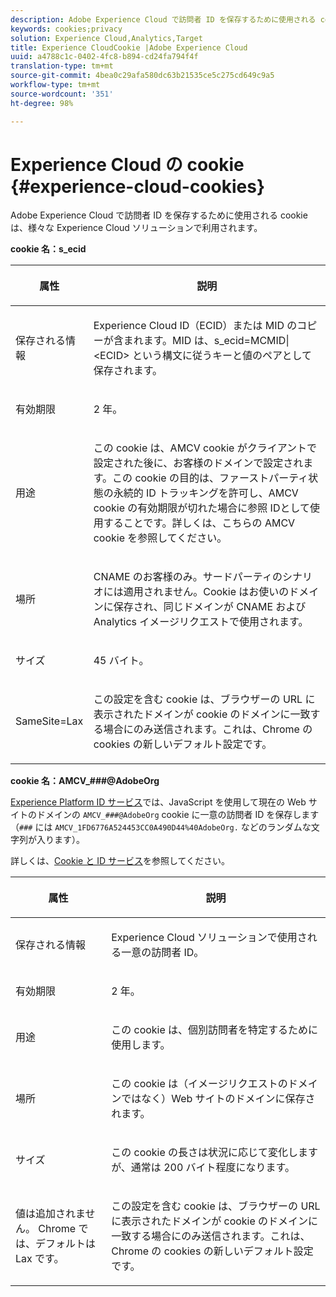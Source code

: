 ```yaml
---
description: Adobe Experience Cloud で訪問者 ID を保存するために使用される cookie は、様々な Experience Cloud ソリューションで利用されます。
keywords: cookies;privacy
solution: Experience Cloud,Analytics,Target
title: Experience CloudCookie |Adobe Experience Cloud
uuid: a4788c1c-0402-4fc8-b894-cd24fa794f4f
translation-type: tm+mt
source-git-commit: 4bea0c29afa580dc63b21535ce5c275cd649c9a5
workflow-type: tm+mt
source-wordcount: '351'
ht-degree: 98%

---
```



# Experience Cloud の cookie {#experience-cloud-cookies}

Adobe Experience Cloud で訪問者 ID を保存するために使用される cookie は、様々な Experience Cloud ソリューションで利用されます。

**cookie 名：s_ecid**

<table id="table_FF4C70D3D4CC425BA65162D5A9504F7D"> 
 <thead> 
  <tr> 
   <th colname="col1" class="entry"> <p>属性 </p> </th> 
   <th colname="col2" class="entry"> <p>説明 </p> </th> 
  </tr> 
 </thead>
 <tbody> 
  <tr> 
   <td colname="col1"> <p>保存される情報 </p> </td> 
   <td colname="col2"> <p> Experience Cloud ID（ECID）または MID のコピーが含まれます。MID は、s_ecid=MCMID|&lt;ECID&gt; という構文に従うキーと値のペアとして保存されます。 </p> </td> 
  </tr> 
  <tr> 
   <td colname="col1"> <p> 有効期限 </p> </td> 
   <td colname="col2"> <p>2 年。 </p> </td> 
  </tr> 
  <tr> 
   <td colname="col1"> <p> 用途 </p> </td> 
   <td colname="col2"> <p>この cookie は、AMCV cookie がクライアントで設定された後に、お客様のドメインで設定されます。この cookie の目的は、ファーストパーティ状態の永続的 ID トラッキングを許可し、AMCV cookie の有効期限が切れた場合に参照 IDとして使用することです。詳しくは、こちらの AMCV cookie を参照してください。 </p> </td> 
  </tr> 
  <tr> 
   <td colname="col1"> <p> 場所 </p> </td> 
   <td colname="col2"> <p>CNAME のお客様のみ。サードパーティのシナリオには適用されません。Cookie はお使いのドメインに保存され、同じドメインが CNAME および Analytics イメージリクエストで使用されます。 </p> </td> 
  </tr> 
  <tr> 
   <td colname="col1"> <p> サイズ </p> </td> 
   <td colname="col2"> <p>45 バイト。 </p> </td> 
  </tr> 
  <tr> 
   <td colname="col1"> <p> SameSite=Lax </p> </td> 
   <td colname="col2"> <p>この設定を含む cookie は、ブラウザーの URL に表示されたドメインが cookie のドメインに一致する場合にのみ送信されます。これは、Chrome の cookies の新しいデフォルト設定です。</p> </td> 
  </tr> 
 </tbody> 
</table>

**cookie 名：AMCV_###@AdobeOrg**

[Experience Platform ID サービス](https://docs.adobe.com/content/help/ja-JP/id-service/using/home.html)では、JavaScript を使用して現在の Web サイトのドメインの `AMCV_###@AdobeOrg` cookie に一意の訪問者 ID を保存します（`###` には `AMCV_1FD6776A524453CC0A490D44%40AdobeOrg.` などのランダムな文字列が入ります）。

詳しくは、[Cookie と ID サービス](https://docs.adobe.com/content/help/ja-JP/id-service/using/intro/cookies.html)を参照してください。

<table id="table_1883C0836C1E4AF5A262FBF5000C1B11"> 
 <thead> 
  <tr> 
   <th colname="col1" class="entry"> <p>属性 </p> </th> 
   <th colname="col2" class="entry"> <p>説明 </p> </th> 
  </tr> 
 </thead>
 <tbody> 
  <tr> 
   <td colname="col1"> <p>保存される情報 </p> </td> 
   <td colname="col2"> <p> Experience Cloud ソリューションで使用される一意の訪問者 ID。 </p> </td> 
  </tr> 
  <tr> 
   <td colname="col1"> <p> 有効期限 </p> </td> 
   <td colname="col2"> <p> 2 年。 </p> </td> 
  </tr> 
  <tr> 
   <td colname="col1"> <p> 用途 </p> </td> 
   <td colname="col2"> <p> この cookie は、個別訪問者を特定するために使用します。 </p> </td> 
  </tr> 
  <tr> 
   <td colname="col1"> <p> 場所 </p> </td> 
   <td colname="col2"> <p> この cookie は（イメージリクエストのドメインではなく）Web サイトのドメインに保存されます。 </p> </td> 
  </tr> 
  <tr> 
   <td colname="col1"> <p> サイズ </p> </td> 
   <td colname="col2"> <p> この cookie の長さは状況に応じて変化しますが、通常は 200 バイト程度になります。 </p> </td> 
  </tr> 
  <tr> 
   <td colname="col1"> <p>値は追加されません。 Chrome では、デフォルトは Lax です。 </p> </td> 
   <td colname="col2"> <p> この設定を含む cookie は、ブラウザーの URL に表示されたドメインが cookie のドメインに一致する場合にのみ送信されます。これは、Chrome の cookies の新しいデフォルト設定です。 </p> </td> 
  </tr> 
 </tbody> 
</table>
